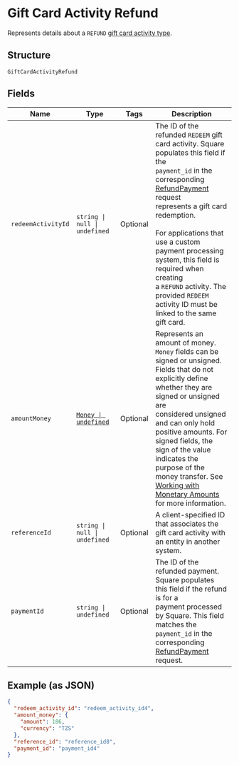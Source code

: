 
# Gift Card Activity Refund

Represents details about a `REFUND` [gift card activity type](../../doc/models/gift-card-activity-type.md).

## Structure

`GiftCardActivityRefund`

## Fields

| Name | Type | Tags | Description |
|  --- | --- | --- | --- |
| `redeemActivityId` | `string \| null \| undefined` | Optional | The ID of the refunded `REDEEM` gift card activity. Square populates this field if the<br>`payment_id` in the corresponding [RefundPayment](api-endpoint:Refunds-RefundPayment) request<br>represents a gift card redemption.<br><br>For applications that use a custom payment processing system, this field is required when creating<br>a `REFUND` activity. The provided `REDEEM` activity ID must be linked to the same gift card. |
| `amountMoney` | [`Money \| undefined`](../../doc/models/money.md) | Optional | Represents an amount of money. `Money` fields can be signed or unsigned.<br>Fields that do not explicitly define whether they are signed or unsigned are<br>considered unsigned and can only hold positive amounts. For signed fields, the<br>sign of the value indicates the purpose of the money transfer. See<br>[Working with Monetary Amounts](https://developer.squareup.com/docs/build-basics/working-with-monetary-amounts)<br>for more information. |
| `referenceId` | `string \| null \| undefined` | Optional | A client-specified ID that associates the gift card activity with an entity in another system. |
| `paymentId` | `string \| undefined` | Optional | The ID of the refunded payment. Square populates this field if the refund is for a<br>payment processed by Square. This field matches the `payment_id` in the corresponding<br>[RefundPayment](api-endpoint:Refunds-RefundPayment) request. |

## Example (as JSON)

```json
{
  "redeem_activity_id": "redeem_activity_id4",
  "amount_money": {
    "amount": 186,
    "currency": "TZS"
  },
  "reference_id": "reference_id8",
  "payment_id": "payment_id4"
}
```

